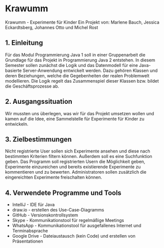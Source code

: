 # Krawumm
Krawumm - Experimente für Kinder
Ein Projekt von:
Marlene Bauch,
Jessica Eckardtsberg,
Johannes Otto und
Michel Rost

## 1. Einleitung
Für das Modul Programmierung Java 1 soll in einer Gruppenarbeit die Grundlage für das Projekt in Programmierung Java 2 entstehen. In diesem Semester sollen zunächst die Logik und das Datenmodell für eine Java-basierte Server-Anwendung entwickelt werden. Dazu gehören Klassen und deren Beziehungen, welche die Gegebenheiten der realen Problemwelt modellieren. Die Logik regelt das Zusammenspiel dieser Klassen bzw. bildet die Geschäftsprozesse ab.

## 2. Ausgangssituation
Wir mussten uns überlegen, was wir für das Projekt umsetzen wollen und kamen auf die Idee, eine Sammelstelle für Experimente für Kinder zu entwickeln.

## 3. Zielbestimmungen
Nicht registrierte User sollen sich Experimente ansehen und diese nach bestimmten Kriterien filtern können. Außerdem soll es eine Suchfunktion geben.
Das Programm soll registrierten Usern die Möglichkeit geben, Experimente einzureichen und bereits existierende Experimente zu kommentieren und zu bewerten.
Administratoren sollen zusätzlich die eingereichten Experimente freischalten können.

## 4. Verwendete Programme und Tools
* IntelliJ      - IDE für Java
* draw.io       - erstellen des Use-Case-Diagramms
* GitHub        - Versionskontrollsystem
* Skype         - Kommunikationstool für regelmäßige Meetings
* WhatsApp      - Kommunikationstool für ausgefallenes Internet und Terminabsprache
* Google Drive  - Dateiaustausch (kein Code) und erstellen von Präsentationen
